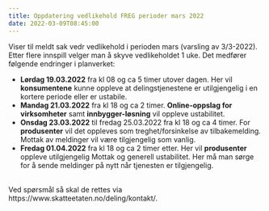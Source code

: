 ```yaml
---
title: Oppdatering vedlikehold FREG perioder mars 2022
date: 2022-03-09T08:45:00
---
```

Viser til meldt sak vedr vedlikehold i perioden mars (varsling av 3/3-2022). Etter flere innspill velger man å skyve vedlikeholdet 1 uke. Det medfører følgende endringer i planverket:<br/>
* <b>Lørdag 19.03.2022</b> fra kl 08 og ca 5 timer utover dagen. Her vil <b>konsumentene</b> kunne oppleve at delingstjenestene er utilgjengelig i en kortere periode eller er ustabile.
* <b>Mandag 21.03.2022</b> fra kl 18 og ca 2 timer. <b>Online-oppslag for virksomheter</b> samt <b>innbygger-løsning</b> vil oppleve ustabilitet.
* <b>Onsdag 23.03.2022</b> til fredag 25.03.2022 fra kl 18 og ca 4 timer. For <b>produsenter</b> vil det oppleves som treghet/forsinkelse av tilbakemelding. Mottak av meldinger vil være tilgjengelig som vanlig.
* <b>Fredag 01.04.2022</b> fra kl 18 og ca 2 timer etter. Her vil <b>produsenter</b> oppleve utilgjengelig Mottak og generell ustabilitet. Her må man sørge for å sende meldinger på nytt når tjenesten er tilgjengelig.

<br/>
Ved spørsmål så skal de rettes via https://www.skatteetaten.no/deling/kontakt/.
